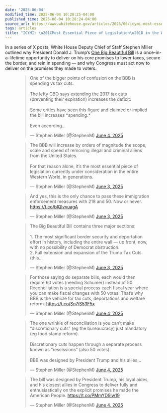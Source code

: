 ```yaml
---
date: '2025-06-04'
modified_time: 2025-06-04 10:28:25-04:00
published_time: 2025-06-04 10:28:24-04:00
source_url: https://www.whitehouse.gov/articles/2025/06/icymi-most-essential-piece-of-legislation-in-the-western-world/
tags: articles
title: "ICYMI: \u201CMost Essential Piece of Legislation\u201D in the Western World"
---
```

 
In a series of X posts, White House Deputy Chief of Staff Stephen Miller
outlined why President Donald J. Trump’s [One Big Beautiful
Bill](https://www.whitehouse.gov/obbb/) is a once-in-a-lifetime
opportunity to deliver on his core promises to lower taxes, secure the
border, and rein in spending — and why Congress must act now to deliver
on the promises they made to voters.

<figure>
<div>
<blockquote>
<p>One of the bigger points of confusion on the BBB is spending vs tax
cuts.<br />
<br />
The lefty CBO says extending the 2017 tax cuts (preventing their
expiration) increases the deficit.<br />
<br />
Some critics have seen this figure and claimed or implied the bill
increases *spending.*<br />
<br />
Even according…</p>
<p>— Stephen Miller (@StephenM) <a
href="https://twitter.com/StephenM/status/1930242667025195048?ref_src=twsrc%5Etfw">June
4, 2025</a></p>
</blockquote>
</div>
</figure>

<figure>
<div>
<blockquote>
<p>The BBB will increase by orders of magnitude the scope, scale and
speed of removing illegal and criminal aliens from the United
States.<br />
<br />
For that reason alone, it’s the most essential piece of legislation
currently under consideration in the entire Western World, in
generations.</p>
<p>— Stephen Miller (@StephenM) <a
href="https://twitter.com/StephenM/status/1930035638562095386?ref_src=twsrc%5Etfw">June
3, 2025</a></p>
</blockquote>
</div>
</figure>

<figure>
<div>
<blockquote>
<p>And yes, this is the only chance to pass these immigration
enforcement measures with 218 and 50. Now or never. <a
href="https://t.co/blQIvvuagA">https://t.co/blQIvvuagA</a></p>
<p>— Stephen Miller (@StephenM) <a
href="https://twitter.com/StephenM/status/1930038293208404372?ref_src=twsrc%5Etfw">June
3, 2025</a></p>
</blockquote>
</div>
</figure>

<figure>
<div>
<blockquote>
<p>The Big Beautiful Bill contains three major sections:<br />
<br />
1. The most significant border security and deportation effort in
history, including the entire wall — up front, now, with no possibility
of Democrat obstruction.<br />
2. Full extension and expansion of the Trump Tax Cuts (this…</p>
<p>— Stephen Miller (@StephenM) <a
href="https://twitter.com/StephenM/status/1930050833212686798?ref_src=twsrc%5Etfw">June
3, 2025</a></p>
</blockquote>
</div>
</figure>

<figure>
<div>
<blockquote>
<p>For those saying do separate bills, each would then require 60 votes
(needing Schumer) instead of 50. Reconciliation is a special process
each fiscal year where you can make fiscal changes with 50 votes. That’s
why BBB is the vehicle for tax cuts, deportations and welfare reform. <a
href="https://t.co/Sn7iS53F5x">https://t.co/Sn7iS53F5x</a></p>
<p>— Stephen Miller (@StephenM) <a
href="https://twitter.com/StephenM/status/1930060829552001194?ref_src=twsrc%5Etfw">June
4, 2025</a></p>
</blockquote>
</div>
</figure>

<figure>
<div>
<blockquote>
<p>The one wrinkle of reconciliation is you can’t make “discretionary
cuts” (eg the bureaucracy) just mandatory (eg food stamp reform).<br />
<br />
Discretionary cuts happen through a separate process known as
“rescissions” (also 50 votes).<br />
<br />
BBB was designed by President Trump and his allies…</p>
<p>— Stephen Miller (@StephenM) <a
href="https://twitter.com/StephenM/status/1930060834706731017?ref_src=twsrc%5Etfw">June
4, 2025</a></p>
</blockquote>
</div>
</figure>

<figure>
<div>
<blockquote>
<p>The bill was designed by President Trump, his loyal aides, and his
closest allies in Congress to deliver fully and enthusiastically on the
explicit promises he made the American People. <a
href="https://t.co/PMmYD9lw19">https://t.co/PMmYD9lw19</a></p>
<p>— Stephen Miller (@StephenM) <a
href="https://twitter.com/StephenM/status/1930066989084492273?ref_src=twsrc%5Etfw">June
4, 2025</a></p>
</blockquote>
</div>
</figure>
